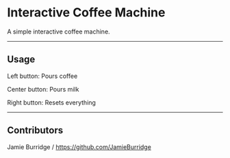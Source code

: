 # Interactive Coffee Machine

A simple interactive coffee machine.

---

## Usage
Left button: Pours coffee

Center button: Pours milk

Right button: Resets everything

---

## Contributors
Jamie Burridge / https://github.com/JamieBurridge
